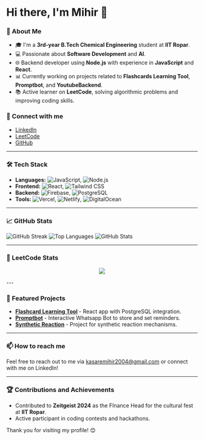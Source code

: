 # Hi there, I'm Mihir 👋

### 🚀 About Me

- 🎓 I'm a **3rd-year B.Tech Chemical Engineering** student at **IIT Ropar**.
- 💻 Passionate about **Software Development** and **AI**.
- 🌐 Backend developer using **Node.js** with experience in **JavaScript** and **React**.
- 📊 Currently working on projects related to **Flashcards Learning Tool**, **Promptbot**, and **YoutubeBackend**.
- 📚 Active learner on **LeetCode**, solving algorithmic problems and improving coding skills.

### 🔗 Connect with me

- [LinkedIn](https://www.linkedin.com/in/mihir-kasare/) 
- [LeetCode](https://leetcode.com/u/mihir_kasare/)
- [GitHub](https://github.com/mihir2004)

---

### 🛠️ Tech Stack

- **Languages:** ![JavaScript](https://img.shields.io/badge/-JavaScript-333333?style=flat&logo=javascript), ![Node.js](https://img.shields.io/badge/-Node.js-333333?style=flat&logo=node.js)
- **Frontend:** ![React](https://img.shields.io/badge/-React-333333?style=flat&logo=react), ![Tailwind CSS](https://img.shields.io/badge/-Tailwind%20CSS-333333?style=flat&logo=tailwind-css)
- **Backend:** ![Firebase](https://img.shields.io/badge/-Firebase-333333?style=flat&logo=firebase), ![PostgreSQL](https://img.shields.io/badge/-PostgreSQL-333333?style=flat&logo=postgresql)
- **Tools:** ![Vercel](https://img.shields.io/badge/-Vercel-333333?style=flat&logo=vercel), ![Netlify](https://img.shields.io/badge/-Netlify-333333?style=flat&logo=netlify), ![DigitalOcean](https://img.shields.io/badge/-DigitalOcean-333333?style=flat&logo=digitalocean)

---

### 📈 GitHub Stats

![GitHub Streak](https://streak-stats.demolab.com/?user=mihir2004&theme=radical)
![Top Languages](https://github-readme-stats.vercel.app/api/top-langs/?username=mihir2004&layout=compact&theme=radical)
![GitHub Stats](https://github-readme-stats.vercel.app/api?username=mihir2004&show_icons=true&theme=radical)

---

### 🚀 LeetCode Stats

<p align="center">
  
  <img  align=top flex-grow=1 src="https://leetcard.jacoblin.cool/mihir_kasare?theme=nord&font=Noto%20Sans&ext=heatmap" />  
</p>
---

### 📂 Featured Projects

- **[Flashcard Learning Tool](https://github.com/mihir2004/flashcard)** - React app with PostgreSQL integration.
- **[Promptbot](https://github.com/mihir2004/whatsappbot)** - Interactive Whatsapp Bot to store and set reminders.
- **[Synthetic Reaction](https://github.com/mihir2004/SyntheticReaction)** - Project for synthetic reaction mechanisms.

---

### 📫 How to reach me

Feel free to reach out to me via [kasaremihir2004@gmail.com](mailto:kasaremihir2004@gmail.com) or connect with me on LinkedIn!

---

### 🏆 Contributions and Achievements

- Contributed to **Zeitgeist 2024** as the FInance Head for the cultural fest at **IIT Ropar**.
- Active participant in coding contests and hackathons.

Thank you for visiting my profile! 😊
